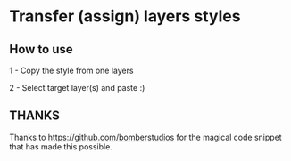# Transfer (assign) layers styles

## How to use
1 - Copy the style from one layers

2 - Select target layer(s) and paste :)

## THANKS
Thanks to https://github.com/bomberstudios for the magical code snippet that has made this possible.
